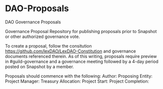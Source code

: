 # DAO-Proposals
DAO Governance Proposals

Governance Proposal Repository for publishing proposals prior to Snapshot or other authorized governance vote.

To create a proposal, follow the consitution https://github.com/lexDAO/LexDAO-Constitution and governance documents referenced therein.
As of this writing, proposals require preview in #guild-governance and a governance meeting followed by a 4-day period posted on Snapshot by a member.

Proposals should commence with the following:
Author: 
Proposing Entity:
Project Manager: 
Treasury Allocation: 
Project Start: 
Project Completion: 
